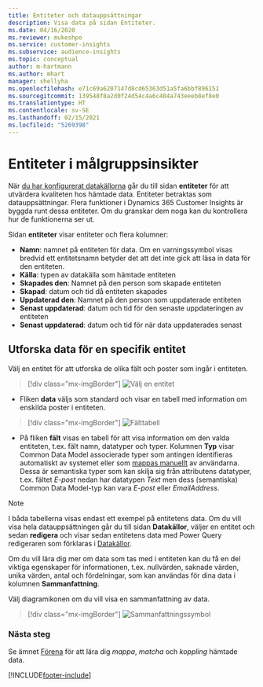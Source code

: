 ```yaml
---
title: Entiteter och datauppsättningar
description: Visa data på sidan Entiteter.
ms.date: 04/16/2020
ms.reviewer: mukeshpo
ms.service: customer-insights
ms.subservice: audience-insights
ms.topic: conceptual
author: m-hartmann
ms.author: mhart
manager: shellyha
ms.openlocfilehash: e71c69a6207147d8cd65363d51a5fa6bbf896151
ms.sourcegitcommit: 139548f8a2d0f24d54c4a6c404a743eeeb8ef8e0
ms.translationtype: HT
ms.contentlocale: sv-SE
ms.lasthandoff: 02/15/2021
ms.locfileid: "5269398"
---
```

# <a name="entities-in-audience-insights"></a>Entiteter i målgruppsinsikter

När [du har konfigurerat datakällorna](data-sources.md) går du till sidan **entiteter** för att utvärdera kvaliteten hos hämtade data. Entiteter betraktas som datauppsättningar. Flera funktioner i Dynamics 365 Customer Insights är byggda runt dessa entiteter. Om du granskar dem noga kan du kontrollera hur de funktionerna ser ut.

Sidan **entiteter** visar entiteter och flera kolumner:

- **Namn**: namnet på entiteten för data. Om en varningssymbol visas bredvid ett entitetsnamn betyder det att det inte gick att läsa in data för den entiteten.
- **Källa**: typen av datakälla som hämtade entiteten
- **Skapades den**: Namnet på den person som skapade entiteten
- **Skapad**: datum och tid då entiteten skapades
- **Uppdaterad den**: Namnet på den person som uppdaterade entiteten
- **Senast uppdaterad**: datum och tid för den senaste uppdateringen av entiteten
- **Senast uppdaterad**: datum och tid för när data uppdaterades senast

## <a name="exploring-a-specific-entitys-data"></a>Utforska data för en specifik entitet

Välj en entitet för att utforska de olika fält och poster som ingår i entiteten.

> [!div class="mx-imgBorder"]
> ![Välj en entitet](media/data-manager-entities-data.png "Välj en entitet")

- Fliken **data** väljs som standard och visar en tabell med information om enskilda poster i entiteten.

> [!div class="mx-imgBorder"]
> ![Fälttabell](media/data-manager-entities-fields.PNG "Fälttabell")

- På fliken **fält** visas en tabell för att visa information om den valda entiteten, t.ex. fält namn, datatyper och typer. Kolumnen **Typ** visar Common Data Model associerade typer som antingen identifieras automatiskt av systemet eller som [mappas manuellt](map-entities.md) av användarna. Dessa är semantiska typer som kan skilja sig från attributens datatyper, t.ex. fältet *E-post* nedan har datatypen *Text* men dess (semantiska) Common Data Model-typ kan vara *E-post* eller *EmailAddress*.

> [!NOTE]
> I båda tabellerna visas endast ett exempel på entitetens data. Om du vill visa hela datauppsättningen går du till sidan **Datakällor**, väljer en entitet och sedan **redigera** och visar sedan entitetens data med Power Query redigeraren som förklaras i [Datakällor](data-sources.md).

Om du vill lära dig mer om data som tas med i entiteten kan du få en del viktiga egenskaper för informationen, t.ex. nullvärden, saknade värden, unika värden, antal och fördelningar, som kan användas för dina data i kolumnen **Sammanfattning**.

Välj diagramikonen om du vill visa en sammanfattning av data.

> [!div class="mx-imgBorder"]
> ![Sammanfattningssymbol](media/data-manager-entities-summary.png "Datasammanfattningstabell")

### <a name="next-step"></a>Nästa steg

Se ämnet [Förena](data-unification.md) för att lära dig *mappa*, *matcha* och *koppling* hämtade data.


[!INCLUDE[footer-include](../includes/footer-banner.md)]